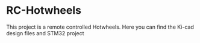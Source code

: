 # RC-Hotwheels
This project is a remote controlled Hotwheels. Here you can find the Ki-cad design files and STM32 project
